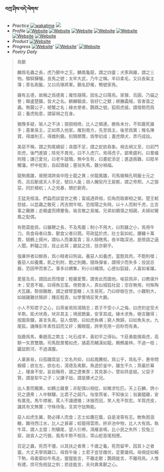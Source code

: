 ### བཀྲ་ཤིས་བདེ་ལེགས་ 
- _Practice_	[![wakatime](https://wakatime.com/badge/user/5043ee4a-e361-4607-9d47-d557f2005d05.svg)](https://wakatime.com/dashboard)	<a href="https://wakatime.com/@5043ee4a-e361-4607-9d47-d557f2005d05"><img src="https://wakatime.com/share/@IvanAXu/06501b1d-f434-4f2a-9524-dc2196223971.png" /></a> 
- _Profile_	[![Website](https://img.shields.io/website?label=&up_color=orange&up_message=Tianchi&url=https%3A%2F%2Fshields.io)](https://tianchi.aliyun.com/home/science/scienceDetail?userId=1095279182618)	[![Website](https://img.shields.io/website?label=&up_color=violet&up_message=AIstudio&url=https%3A%2F%2Fshields.io)](https://aistudio.baidu.com/aistudio/personalcenter/thirdview/979775)	[![Website](https://img.shields.io/website?label=&up_color=blue&up_message=Kaggle&url=https%3A%2F%2Fshields.io)](https://www.kaggle.com/ivanxu/)	[![Website](https://img.shields.io/website?label=&up_color=gay&up_message=Yuque&url=https%3A%2F%2Fshields.io)](https://www.yuque.com/ivanaxu)	[![Website](https://img.shields.io/website?label=&up_color=brown&up_message=Leetcode&url=https%3A%2F%2Fshields.io)](https://leetcode.cn/u/ivanaxu)	[![Website](https://img.shields.io/website?label=&up_color=red&up_message=Gitee&url=https%3A%2F%2Fshields.io)](https://gitee.com/IvanaXu)	[![Website](https://img.shields.io/website?label=&up_color=yellow&up_message=Monkeytype&url=https%3A%2F%2Fshields.io)](https://monkeytype.com/profile/IvanaXu) 
- _Product_	[![Website](https://img.shields.io/website?label=update&up_color=blue&up_message=EDA&url=https%3A%2F%2Fshields.io)](http://eda.tangjt.cn/) 
- _Progress_	[![Website](https://img.shields.io/website?label=&up_color=black&up_message=APTOS2021&url=https%3A%2F%2Fshields.io)](https://github.com/IvanaXu/APTOS2021/)'	[![Website](https://img.shields.io/website?label=&up_color=black&up_message=EDA&url=https%3A%2F%2Fshields.io)](https://github.com/IvanaXu/EDA/)'	[![Website](https://img.shields.io/website?label=&up_color=black&up_message=AICAS2024&url=https%3A%2F%2Fshields.io)](https://github.com/IvanaXu/AICAS2024/) 
- _Poetry Daily_ 


> 鳥獸
> 
> 麟爲毛蟲之長，虎乃獸中之王。麟鳳龜龍，謂之四靈；犬豕與雞，謂之三物。騄駬驊騮，良馬之號；太牢大武，乃牛之稱。羊曰柔毛，又曰長髯主簿；豕名剛鬣，又曰烏喙將軍。鵝名舒雁，鴨號家鳧。
> 
> 雞有五德，故稱之爲德禽；雁性隨陽，因名之曰陽鳥。家狸、烏圓，乃貓之譽；韓盧楚獷，皆犬之名。麒麟騶虞，皆好仁之獸；螟螣蟊賊，皆害苗之蟲。無腸公子，螃蟹之名；綠衣使者，鸚鵡之號。狐假虎威，謂借勢而爲惡；養虎貽患，謂留禍之在身。
> 
> 猶豫多疑，喻人之不決；狼狽相倚，比人之顛連。勝負未分，不知鹿死誰手；基業易主，正如燕入他家。雁到南方，先至爲主，後至爲賓；雉名陳寶，得雄則王，得雌則霸。刻鵠類鶩，爲學初成；畫虎類犬，弄巧成拙。
> 
> 美惡不稱，謂之狗尾續貂；貪圖不足，謂之蛇欲吞象。禍去禍又至，曰前門拒虎，後門進狼；除兇不畏兇，曰不入虎穴，焉得虎子。鄙衆趨利，曰羣蟻附羶；謙己愛兒，曰老牛舐犢。無中生有，曰畫蛇添足；進退兩難，曰羝羊觸藩。杯中蛇影，自起猜疑；塞翁失馬，難分禍福。
> 
> 龍駒鳳雛，晉閔鴻誇吳中陸士龍之異；伏龍鳳雛，司馬徽稱孔明龐士元之奇。呂后斷戚夫人手足，號曰人彘；胡人醃契丹王屍骸，謂之帝羓。人之狠惡，同於檮杌；人之兇暴，類於窮奇。
> 
> 王猛見桓溫，捫蝨而談當世之務；甯戚遇齊桓，扣角而取卿相之榮。楚王軾怒蛙，以昆蟲之敢死；丙吉問牛喘，恐陰陽之失時。以十人而制千虎，比言事之難勝；走韓盧而搏蹇兔，喻言敵之易摧。兄弟如鶺鴒之相親，夫婦如鸞鳳之配偶。
> 
> 有勢莫能爲，曰雖鞭之長，不及馬腹；制小不用大，曰割雞之小，焉用牛刀。鳥食母者曰梟，獸食父者曰獍。苛政猛於虎，壯士氣如虹。腰纏十萬貫，騎鶴上揚州，謂仙人而兼富貴；盲人騎瞎馬，夜半臨深池，是險語之逼人聞。黔驢之技，技止此耳；鼯鼠之技，技亦窮乎。
> 
> 強兼併者曰鯨吞，爲小賊者曰狗盜。養惡人如養虎，當飽其肉，不飽則噬；養惡人如養鷹，飢之則附，飽之則颺。隨珠彈雀，謂得少而失多；投鼠忌器，恐因甲而害乙。事多曰蝟集，利小曰蠅頭。心惑似狐疑，人喜如雀躍。
> 
> 愛屋及烏，謂因此而惜彼；輕雞愛鶩，謂舍此而圖他。唆惡爲非，曰教猱升木；受恩不報，曰得魚忘筌。倚勢害人，真似城狐社鼠；空存無用，何殊陶犬瓦雞。勢弱難敵，謂之螳臂當轍；人生易死，乃曰蜉蝣在世。小難制大，如越雞難伏鵠卵；賤反輕貴，似學鷽鳩反笑大鵬。
> 
> 小人不知君子之心，曰燕雀焉知鴻鵠志；君子不受小人之侮，曰虎豹豈受犬羊欺。跖犬吠堯，吠非其主；鳩居鵲巢，安享其成。緣木求魚，極言難得；按圖索驥，甚言失真。惡人借勢，曰如虎負嵎；窮人無歸，曰如魚失水。九尾狐，譏陳彭年素性諂而又奸；獨眼龍，誇李克用一目眇而有勇。
> 
> 指鹿爲馬，秦趙高之欺主；叱石成羊，黃初平之得仙。卞莊勇能擒兩虎，高駢一矢貫雙鵰。司馬懿畏蜀如虎，諸葛亮輔漢如龍。鷦鷯巢林，不過一枝；鼴鼠飲河，不過滿腹。
> 
> 人棄甚易，曰孤雛腐鼠；文名共抑，曰起鳳騰蛟。爲公乎，爲私乎，惠帝問蝦蟆；欲左左，欲右右，湯德及禽獸。魚遊於釜中，雖生不久；燕巢於幕上，棲身不安。妄自稱奇，謂之遼東豕；其見甚小，譬如井底蛙。父惡子賢，謂是犁牛之子；父謙子拙，謂是豚犬之兒。
> 
> 出人羣而獨異，如鶴立雞羣；非配偶以相從，如雉求牡匹。天上石麟，誇小兒之邁衆；人中騏驥，比君子之超凡。怡堂燕雀，不知後災；翁裏醯雞，安有廣見。馬牛襟裾，罵人不識禮儀；沐猴而冠，笑人見不恢宏。羊質虎皮，譏其有文無實；守株待兔，言其守拙無能。
> 
> 惡人如虎生翼，勢必擇人而食；志士如鷹在籠，自是凌霄有志。鮒魚困涸轍，難待西江水，比人之甚窘；蛟龍得雲雨，終非池中物，比人大有爲。執牛耳，謂人主盟；附驥尾，望人引帶。鴻雁哀鳴，比小民之失所；狡兔三窟，誚貪人之巧營。風馬牛勢不相及，常山蛇首尾相應。
> 
> 百足之蟲，死而不僵，以其扶之者衆；千歲之龜，死而留甲，因其卜之者靈。大丈夫寧爲雞口，毋爲牛後；士君子豈甘雌伏，定要雄飛。毋侷促如轅下駒，毋委靡如牛馬走。猩猩能言，不離走獸；鸚鵡能言，不離飛鳥。人惟有禮，庶可免相鼠之刺；若徒能言，夫何異禽獸之心。
>
